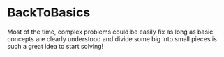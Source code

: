 # BackToBasics
Most of the time, complex problems could be easily fix as long as basic concepts are clearly understood and divide some big into small pieces is such a great idea to start solving!
